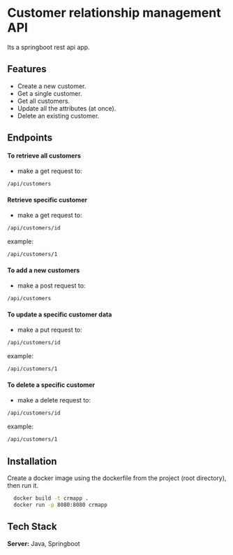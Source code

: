 # Customer relationship management API

Its a springboot rest api app.


## Features

- Create a new customer.
- Get a single customer.
- Get all customers. 
- Update all the attributes (at once).
- Delete an existing customer.




## Endpoints
#### To retrieve all customers
- make a get request to:
```bash
/api/customers
```
#### Retrieve specific customer
- make a get request to:
```bash
/api/customers/id
```
example:
```bash
/api/customers/1
```
#### To add a new customers
- make a post request to:
```bash
/api/customers
```
#### To update a specific customer data
-  make a put request to:
```bash
/api/customers/id
```
example:
```bash
/api/customers/1
```
#### To delete a specific customer
-  make a delete request to:
```bash
/api/customers/id
```
example:
```bash
/api/customers/1
```

## Installation

Create a docker image using the dockerfile from the project (root directory), then run it.

```bash
  docker build -t crmapp .
  docker run -p 8080:8080 crmapp
```
    
## Tech Stack

**Server:** Java, Springboot

